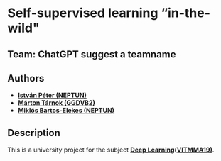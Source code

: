 # Self-supervised learning “in-the-wild"

## Team: ChatGPT suggest a teamname

## Authors
- [**István Péter (NEPTUN)**](https://github.com/)
- [**Márton Tárnok (GGDVB2)**](https://github.com/tamarci)
- [**Miklós Bartos-Elekes (NEPTUN)**](https://github.com/)

## Description
This is a university project for the subject [**Deep Learning(VITMMA19)**](https://portal.vik.bme.hu/kepzes/targyak/VITMMA19/). 

